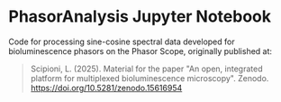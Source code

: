 # PhasorAnalysis Jupyter Notebook

Code for processing sine-cosine spectral data developed for bioluminescence phasors on the Phasor Scope, originally published at:

> Scipioni, L. (2025).
> Material for the paper "An open, integrated platform for multiplexed bioluminescence microscopy".
> Zenodo. https://doi.org/10.5281/zenodo.15616954
